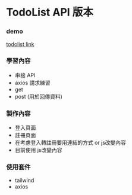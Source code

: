 # TodoList API 版本
### demo
[todolist link](https://bensonwang0730.github.io/Todolist-API/src/account.html)

### 學習內容
- 串接 API
- axios 請求練習
 - get 
 - post (用於回傳資料)

### 製作內容
- 登入頁面
- 註冊頁面 
 - 在考慮登入轉註冊要用連結的方式 or js改變內容
 - 目前使用 js改變內容

### 使用套件
- tailwind
- axios

